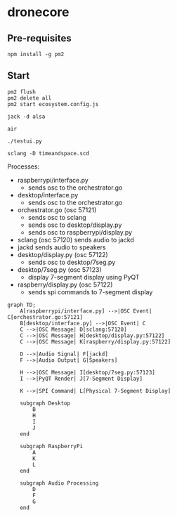 # dronecore

## Pre-requisites

```
npm install -g pm2
```

## Start

```
pm2 flush
pm2 delete all
pm2 start ecosystem.config.js
```


```
jack -d alsa

air

./testui.py

sclang -D timeandspace.scd
```



Processes:
- raspberrypi/interface.py 
  - sends osc to the orchestrator.go
- desktop/interface.py
  - sends osc to the orchestrator.go
- orchestrator.go (osc 57121)
  - sends osc to sclang 
  - sends osc to desktop/display.py
  - sends osc to raspberrypi/display.py
- sclang (osc 57120) sends audio to jackd
- jackd sends audio to speakers
- desktop/display.py (osc 57122)
  - sends osc to desktop/7seg.py
- desktop/7seg.py (osc 57123)
  - display 7-segment display using PyQT
- raspberry/display.py (osc 57122)
  - sends spi commands to 7-segment display

```mermaid
graph TD;
    A[raspberrypi/interface.py] -->|OSC Event| C[orchestrator.go:57121]
    B[desktop/interface.py] -->|OSC Event| C
    C -->|OSC Message| D[sclang:57120]
    C -->|OSC Message| H[desktop/display.py:57122]
    C -->|OSC Message| K[raspberry/display.py:57122]
    
    D -->|Audio Signal| F[jackd]
    F -->|Audio Output| G[Speakers]
    
    H -->|OSC Message| I[desktop/7seg.py:57123]
    I -->|PyQT Render| J[7-Segment Display]
    
    K -->|SPI Command| L[Physical 7-Segment Display]
    
    subgraph Desktop
        B
        H
        I
        J
    end
    
    subgraph RaspberryPi
        A
        K
        L
    end
    
    subgraph Audio Processing
        D
        F
        G
    end

```